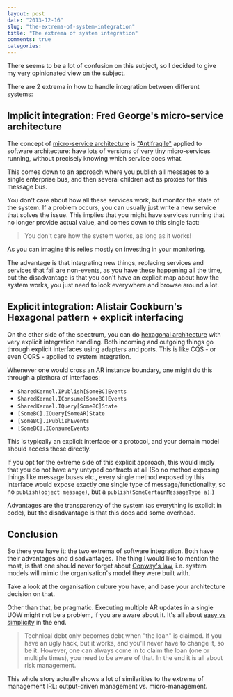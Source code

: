 ```yaml
---
layout: post
date: "2013-12-16"
slug: "the-extrema-of-system-integration"
title: "The extrema of system integration"
comments: true
categories: 
---
```

There seems to be a lot of confusion on this subject, so I decided to give my very opinionated view on the subject.

There are 2 extrema in how to handle integration between different systems:

## Implicit integration: Fred George's micro-service architecture

The concept of [micro-service architecture](http://vimeo.com/79866979) is ["Antifragile"](http://www.amazon.com/Antifragile-Things-That-Gain-Disorder/dp/1400067820) applied to software architecture: have lots of versions of very tiny micro-services running, without precisely knowing which service does what. 

This comes down to an approach where you publish all messages to a single enterprise bus, and then several children act as proxies for this message bus.

You don't care about how all these services work, but monitor the state of the system. If a problem occurs, you can usually just write a new service that solves the issue. This implies that you might have services running that no longer provide actual value, and comes down to this single fact:

> You don't care how the system works, as long as it works!

As you can imagine this relies mostly on investing in your monitoring.

The advantage is that integrating new things, replacing services and services that fail are non-events, as you have these happening all the time, but the disadvantage is that you don't have an explicit map about how the system works, you just need to look everywhere and browse around a lot.

## Explicit integration: Alistair Cockburn's Hexagonal pattern + explicit interfacing

On the other side of the spectrum, you can do [hexagonal architecture](http://alistair.cockburn.us/Hexagonal+architecture) with very explicit integration handling. Both incoming and outgoing things go through explicit interfaces using adapters and ports. This is like CQS - or even CQRS - applied to system integration.

Whenever one would cross an AR instance boundary, one might do this through a plethora of interfaces:

- `SharedKernel.IPublish[SomeBC]Events`
- `SharedKernel.IConsume[SomeBC]Events`
- `SharedKernel.IQuery[SomeBC]State`
- `[SomeBC].IQuery[SomeAR]State`
- `[SomeBC].IPublishEvents`
- `[SomeBC].IConsumeEvents`
 
This is typically an explicit interface or a protocol, and your domain model should access these directly.

If you opt for the extreme side of this explicit approach, this would imply that you do not have any untyped contracts at all (So no method exposing things like message buses etc., every single method exposed by this interface would expose exactly one single type of message/functionality, so no `publish(object message)`, but a `publish(SomeCertainMessageType a)`.)

Advantages are the transparency of the system (as everything is explicit in code), but the disadvantage is that this does add some overhead.

## Conclusion

So there you have it: the two extrema of software integration. Both have their advantages and disadvantages. The thing I would like to mention the most, is that one should never forget about [Conway's law](http://en.wikipedia.org/wiki/Conway's_law), i.e. system models will mimic the organisation's model they were built with.

Take a look at the organisation culture you have, and base your architecture decision on that.

Other than that, be pragmatic. Executing multiple AR updates in a single UOW might not be a problem, if you are aware about it. It's all about [easy vs simplicity](http://tojans.me/blog/2012/10/31/continuous-thinking-essay-ease-and-simplicity-in-software-architecture/) in the end.

> Technical debt only becomes debt when "the loan" is claimed. If you have an ugly hack, but it works, and you'll never have to change it, so be it. However, one can always come in to claim the loan (one or multiple times), you need to be aware of that. In the end it is all about risk management.

This whole story actually shows a lot of similarities to the extrema of management IRL: output-driven management vs. micro-management.
